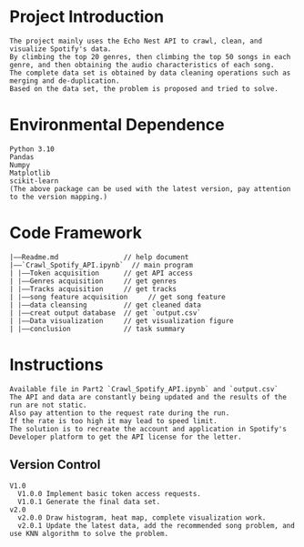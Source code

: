 # Project Introduction

    The project mainly uses the Echo Nest API to crawl, clean, and visualize Spotify's data. 
    By climbing the top 20 genres, then climbing the top 50 songs in each genre, and then obtaining the audio characteristics of each song. 
    The complete data set is obtained by data cleaning operations such as merging and de-duplication. 
    Based on the data set, the problem is proposed and tried to solve.


# Environmental Dependence

    Python 3.10
    Pandas
    Numpy
    Matplotlib
    scikit-learn
    (The above package can be used with the latest version, pay attention to the version mapping.)


# Code Framework

    |——Readme.md                // help document
    |——`Crawl_Spotify_API.ipynb`  // main program
    | |——Token acquisition      // get API access
    | |——Genres acquisition     // get genres
    | |——Tracks acquisition     // get tracks
    | |——song feature acquisition     // get song feature
    | |——data cleansing         // get cleaned data
    | |——creat output database  // get `output.csv`
    | |——Data visualization     // get visualization figure
    | |——conclusion             // task summary


# Instructions

    Available file in Part2 `Crawl_Spotify_API.ipynb` and `output.csv`
    The API and data are constantly being updated and the results of the run are not static. 
    Also pay attention to the request rate during the run.
    If the rate is too high it may lead to speed limit. 
    The solution is to recreate the account and application in Spotify's Developer platform to get the API license for the letter.

## Version Control

    V1.0 
      V1.0.0 Implement basic token access requests.
      V1.0.1 Generate the final data set.
    v2.0 
      v2.0.0 Draw histogram, heat map, complete visualization work.
      v2.0.1 Update the latest data, add the recommended song problem, and use KNN algorithm to solve the problem.
